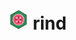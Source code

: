 # [![rind](https://raw.githubusercontent.com/creativelive/rind/master/assets/rind-32.png)](https://github.com/creativelive/rind) rind
